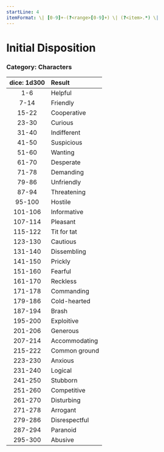 ```yaml
---
startLine: 4
itemFormat: \| [0-9]+-(?<range>[0-9]+) \| (?<item>.*) \|
---
```

# Initial Disposition
### Category: Characters

| dice: 1d300 | Result |
|:----:|:-------|
| 1-6 | Helpful |
| 7-14 | Friendly |
| 15-22 | Cooperative |
| 23-30 | Curious |
| 31-40 | Indifferent |
| 41-50 | Suspicious |
| 51-60 | Wanting |
| 61-70 | Desperate |
| 71-78 | Demanding |
| 79-86 | Unfriendly |
| 87-94 | Threatening |
| 95-100 | Hostile |
| 101-106 | Informative |
| 107-114 | Pleasant |
| 115-122 | Tit for tat |
| 123-130 | Cautious |
| 131-140 | Dissembling |
| 141-150 | Prickly |
| 151-160 | Fearful |
| 161-170 | Reckless |
| 171-178 | Commanding |
| 179-186 | Cold-hearted |
| 187-194 | Brash |
| 195-200 | Exploitive |
| 201-206 | Generous |
| 207-214 | Accommodating |
| 215-222 | Common ground |
| 223-230 | Anxious |
| 231-240 | Logical |
| 241-250 | Stubborn |
| 251-260 | Competitive |
| 261-270 | Disturbing |
| 271-278 | Arrogant |
| 279-286 | Disrespectful |
| 287-294 | Paranoid |
| 295-300 | Abusive |